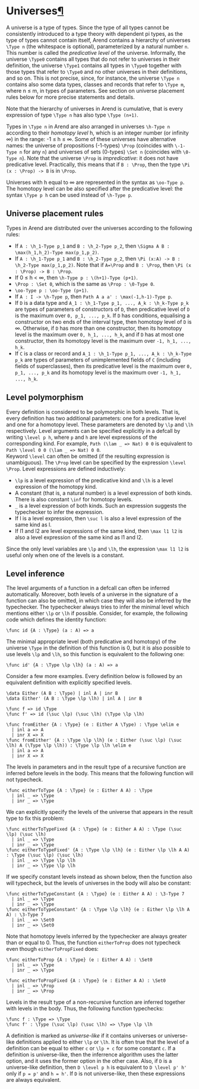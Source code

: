 <h1 id="universes">Universes<a class="headerlink" href="#universes" title="Permanent link">&para;</a></h1>

A universe is a type of types. Since the type of all types cannot be consistently introduced to a type theory
with dependent pi types, as the type of types cannot contain itself, Arend contains a hierarchy of universes 
`\Type n` (the whitespace is optional), parameterized by a natural number `n`. This number is called the 
_predicative level_ of the universe. Informally, the universe `\Type0` contains all types that do not refer to universes
in their definition, the universe `\Type1` contains all types in `\Type0` together with those types that
refer to `\Type0` and no other universes in their definitions, and so on. This is not precise, since, for instance, 
the universe `\Type n` contains
also some data types, classes and records that refer to `\Type m`, where n ≤ m, in types of parameters.
See section on universe placement rules below for more precise statements and details.  
 
Note that the hierarchy of 
universes in Arend is cumulative, that is every expression of type `\Type n` has also type `\Type (n+1)`. 

Types in `\Type n` in Arend are also arranged in universes `\h-Type n` according to their _homotopy level_ h,
which is an integer number (or infinity ∞) in the range: -1 ≤ h ≤ ∞. 
Some of these universes have alternative names: the universe of propositions (-1-types) `\Prop` 
(coincides with `\-1-Type n` for any `n`) and universes of sets (0-types) `\Set n` (coincides with `\0-Type n`). 
Note that the universe `\Prop` is _impredicative_: it does not have predicative level. Practically, this means that
if `B : \Prop`, then the type `\Pi (x : \Prop) -> B` is in `\Prop`. 

Universes with h equal to ∞ are represented in the syntax as `\oo-Type p`. The homotopy level can be also 
specified after the predicative level: the syntax `\Type p h` can be used instead of `\h-Type p`.   

## Universe placement rules

Types in Arend are distributed over the universes according to the following rules:

* If `A : \h_1-Type p_1` and `B : \h_2-Type p_2`, then `\Sigma A B : \max(h_1,h_2)-Type max(p_1,p_2)`.
* If `A : \h_1-Type p_1` and `B : \h_2-Type p_2`, then `\Pi (x:A) -> B : \h_2-Type max(p_1,p_2)`. Note that
if `A=\Prop` and `B : \Prop`, then `\Pi (x : \Prop) -> B : \Prop`.
* If 0 ≤ h < ∞, then `\h-Type p : \(h+1)-Type (p+1)`.
* `\Prop : \Set 0`, which is the same as `\Prop : \0-Type 0`.
* `\oo-Type p : \oo-Type (p+1)`.
* If `A : I -> \h-Type p`, then `Path A a a' : \max(-1,h-1)-Type p`.
* If `D` is a data type and `A_1 : \h_1-Type p_1, ..., A_k : \h_k-Type p_k` are types of parameters
of constructors of `D`, then predicative level of `D` is the maximum over `0, p_1, ..., p_k`. If `D`
has conditions, equalising a constructor on two ends of the interval type, then homotopy level of 
`D` is ∞. Otherwise, if `D` has more than one constructor, then its homotopy level is
the maximum over `0, h_1, ..., h_k`, and if `D` has at most one constructor, then its homotopy level
is the maximum over `-1, h_1, ..., h_k`.
* If `C` is a class or record and `A_1 : \h_1-Type p_1, ..., A_k : \h_k-Type p_k` are types of parameters
of unimplemented fields of `C` (including fields of superclasses), then its predicative level is the maximum 
over `0, p_1, ..., p_k` and its homotopy level is the maximum over `-1, h_1, ..., h_k`.       

## Level polymorphism

Every definition is considered to be polymorphic in both levels.
That is, every definition has two additional parameters: one for a predicative level and one for a homotopy level.
These parameters are denoted by `\lp` and `\lh` respectively.
Level arguments can be specified explicitly in a defcall by writing `\level p h`, where `p` and `h` are
level expressions of the corresponding kind. For example, `Path (\lam _ => Nat) 0 0` is equivalent to
`Path \level 0 0 (\lam _ => Nat) 0 0`.  
Keyword `\level` can often be omitted (if the resulting expression is unambiguous).
The `\Prop` level can be specified by the expression `\level \Prop`.
Level expressions are defined inductively:

* `\lp` is a level expression of the predicative kind and `\lh` is a level expression of the homotopy kind.
* A constant (that is, a natural number) is a level expression of both kinds. There is also constant `\inf` for homotopy levels.
* `_` is a level expression of both kinds. Such an expression suggests the typechecker to infer the expression.
* If l is a level expression, then `\suc l` is also a level expression of the same kind as l.
* If l1 and l2 are level expressions of the same kind, then `\max l1 l2` is also a level expression of the same kind as l1 and l2.

Since the only level variables are `\lp` and `\lh`, the expression `\max l1 l2` is useful only when one of the levels is a constant.

## Level inference

The level arguments of a function in a defcall can often be inferred automatically.
Moreover, both levels of a universe in the signature of a function can also be omitted, in which case they
will also be inferred by the typechecker.
The typechecker always tries to infer the minimal level which mentions either `\lp` or `\lh` if possible.
Consider, for example, the following code which defines the identity function:

```arend
\func id {A : \Type} (a : A) => a
```

The minimal appropriate level (both predicative and homotopy) of the universe `\Type` in the definition of this function is 0,
but it is also possible to use levels `\lp` and `\lh`, so this function is equivalent to the following one:

```arend
\func id' {A : \Type \lp \lh} (a : A) => a
```

Consider a few more examples.
Every definition below is followed by an equivalent definition with explicitly specified levels.

```arend
\data Either (A B : \Type) | inl A | inr B
\data Either' (A B : \Type \lp \lh) | inl A | inr B

\func f => id \Type
\func f' => id (\suc \lp) (\suc \lh) (\Type \lp \lh)

\func fromEither {A : \Type} (e : Either A \Type) : \Type \elim e
  | inl a => A
  | inr X => X
\func fromEither' {A : \Type \lp \lh} (e : Either (\suc \lp) (\suc \lh) A (\Type \lp \lh)) : \Type \lp \lh \elim e
  | inl a => A
  | inr X => X
```

The levels in parameters and in the result type of a recursive function are inferred before levels in the body.
This means that the following function will not typecheck.

```arend
\func eitherToType {A : \Type} (e : Either A A) : \Type
  | inl _ => \Type
  | inr _ => \Type
```

We can explicitly specify the levels of the universe that appears in the result type to fix this problem:

```arend
\func eitherToTypeFixed {A : \Type} (e : Either A A) : \Type (\suc \lp) (\suc \lh)
  | inl _ => \Type
  | inr _ => \Type
\func eitherToTypeFixed' {A : \Type \lp \lh} (e : Either \lp \lh A A) : \Type (\suc \lp) (\suc \lh)
  | inl _ => \Type \lp \lh
  | inr _ => \Type \lp \lh
```

If we specify constant levels instead as shown below, then the function also will typecheck, but the levels of universes in the body will also be constant:

```arend
\func eitherToTypeConstant {A : \Type} (e : Either A A) : \3-Type 7
  | inl _ => \Type
  | inr _ => \Type
\func eitherToTypeConstant' {A : \Type \lp \lh} (e : Either \lp \lh A A) : \3-Type 7
  | inl _ => \Set0
  | inr _ => \Set0
```

Note that homotopy levels inferred by the typechecker are always greater than or equal to 0.
Thus, the function `eitherToProp` does not typecheck even though `eitherToPropFixed` does:

```arend
\func eitherToProp {A : \Type} (e : Either A A) : \Set0
  | inl _ => \Type
  | inr _ => \Type

\func eitherToPropFixed {A : \Type} (e : Either A A) : \Set0
  | inl _ => \Prop
  | inr _ => \Prop
```

Levels in the result type of a non-recursive function are inferred together with levels in the body.
Thus, the following function typechecks:

```arend
\func f : \Type => \Type
\func f' : \Type (\suc \lp) (\suc \lh) => \Type \lp \lh
```

A definition is marked as _universe-like_ if it contains universes or universe-like definitions applied to either `\lp` or `\lh`.
It is often true that the level of a definition can be equal to either `c` or `\lp + c` for some constant `c`.
If a definition is universe-like, then the inferrence algorithm uses the latter option, and it uses the former option in the other case.
Also, if `D` is a universe-like definition, then `D \level p h` is equivalent to `D \level p' h'` only if `p = p'` and `h = h'`.
If `D` is not universe-like, then these expressions are always equivalent.
